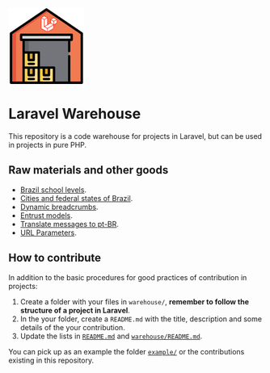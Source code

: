 <img src="img/laravel-warehouse.png" width="150" height="150" />

# Laravel Warehouse
This repository is a code warehouse for projects in Laravel, but can be used in projects in pure PHP.

## Raw materials and other goods
- [Brazil school levels](warehouse/br_school_levels/).
- [Cities and federal states of Brazil](warehouse/cities_federal_states_br/).
- [Dynamic breadcrumbs](warehouse/dynamic_breadcrumbs/).
- [Entrust models](warehouse/entrust_models/).
- [Translate messages to pt-BR](warehouse/translate_pt_br/).
- [URL Parameters](warehouse/url_parameters/).

## How to contribute
In addition to the basic procedures for good practices of contribution in projects:

1. Create a folder with your files in `warehouse/`, **remember to follow the structure of a project in Laravel**.
1. In the your folder, create a `README.md` with the title, description and some details of the your contribution.
1. Update the lists in [`README.md`](README.md) and [`warehouse/README.md`](warehouse/README.md).

You can pick up as an example the folder [`example/`](example/) or the contributions existing in this repository.
